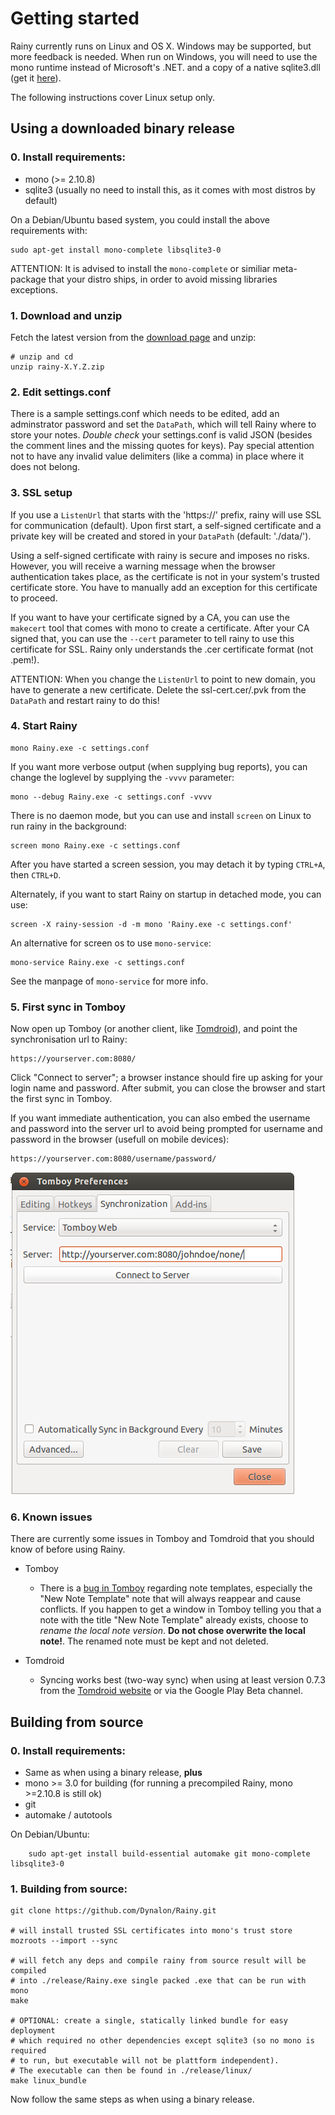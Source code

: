 Getting started
===============

Rainy currently runs on Linux and OS X. Windows may be supported, but more feedback is needed. When run on Windows, you will need to use the mono runtime instead of Microsoft's .NET. and a copy of a native sqlite3.dll (get it [here][sqlite]).

The following instructions cover Linux setup only.

  [sqlite]: http://www.sqlite.org

Using a downloaded binary release
---------------------------------

### 0. Install requirements:
  * mono (>= 2.10.8)
  * sqlite3 (usually no need to install this, as it comes with most distros by default)

On a Debian/Ubuntu based system, you could install the above requirements with:

	sudo apt-get install mono-complete libsqlite3-0

ATTENTION: It is advised to install the `mono-complete` or similiar meta-package that your distro ships, in order to avoid missing libraries exceptions.

### 1. Download and unzip

Fetch the latest version from the [download page](DOWNLOAD.md) and unzip:

    # unzip and cd
    unzip rainy-X.Y.Z.zip

### 2. Edit settings.conf

There is a sample settings.conf which needs to be edited, add an adminstrator password and set the `DataPath`, which will tell Rainy where to store your notes. _Double check_ your settings.conf is valid JSON (besides the comment lines and the missing quotes for keys). Pay special attention not to have any invalid value delimiters (like a comma) in place where it does not belong.

### 3. SSL setup

If you use a `ListenUrl` that starts with the 'https://' prefix, rainy will use SSL for communication (default). Upon first start, a self-signed certificate and a private key will be created and stored in your `DataPath` (default: './data/').

Using a self-signed certificate with rainy is secure and imposes no risks. However, you will receive a warning message when the browser authentication takes place, as the certificate is not in your system's trusted certificate store. You have to manually add an exception for this certificate to proceed.

If you want to have your certificate signed by a CA, you can use the `makecert` tool that comes with mono to create a certificate. After your CA signed that, you can use the `--cert` parameter to tell rainy to use this certificate for SSL. Rainy only understands the .cer certificate format (not .pem!).

ATTENTION: When you change the `ListenUrl` to point to new domain, you have to generate a new certificate. Delete the ssl-cert.cer/.pvk from the `DataPath` and restart rainy to do this!

### 4. Start Rainy

    mono Rainy.exe -c settings.conf

If you want more verbose output (when supplying bug reports), you can change the loglevel by supplying the `-vvvv` parameter:

    mono --debug Rainy.exe -c settings.conf -vvvv

There is no daemon mode, but you can use and install `screen` on Linux to run rainy in the background:

    screen mono Rainy.exe -c settings.conf

After you have started a screen session, you may detach it by typing `CTRL+A`, then `CTRL+D`.

Alternately, if you want to start Rainy on startup in detached mode, you can use:

    screen -X rainy-session -d -m mono 'Rainy.exe -c settings.conf'

An alternative for screen os to use `mono-service`:

    mono-service Rainy.exe -c settings.conf

See the manpage of `mono-service` for more info.

### 5. First sync in Tomboy

Now open up Tomboy (or another client, like [Tomdroid][tomdroid]), and point the synchronisation url to Rainy:

    https://yourserver.com:8080/

Click "Connect to server"; a browser instance should fire up asking for your login name and password. After submit, you can close the browser and start the first sync in Tomboy.

If you want immediate authentication, you can also embed the username and password into the server url to avoid being prompted for username and password in the browser (usefull on mobile devices):

    https://yourserver.com:8080/username/password/

![](tomboy-url.png "Sample configuration in Tomboy")

### 6. Known issues

There are currently some issues in Tomboy and Tomdroid that you should know of before using Rainy.

* Tomboy
  * There is a [bug in Tomboy][tomboy-bug] regarding note templates, especially the "New Note Template" note that will always reappear and cause conflicts. If you happen to get a window in Tomboy telling you that a note with the title "New Note Template" already exists, choose to *rename the local note version*. **Do not chose overwrite the local note!**. The renamed note must be kept and not deleted.

* Tomdroid
  * Syncing works best (two-way sync) when using at least version 0.7.3 from the [Tomdroid website][tomdroid] or via the Google Play Beta channel.


  [tomboy-bug]: https://bugzilla.gnome.org/show_bug.cgi?id=665679
  [tomdroid]: https://launchpad.net/tomdroid

Building from source
--------------------

### 0. Install requirements:
  * Same as when using a binary release, **plus**
  * mono >= 3.0 for building (for running a precompiled Rainy, mono >=2.10.8 is still ok)
  * git
  * automake / autotools

On Debian/Ubuntu:
```
	sudo apt-get install build-essential automake git mono-complete libsqlite3-0
```

### 1. Building from source:

    git clone https://github.com/Dynalon/Rainy.git

    # will install trusted SSL certificates into mono's trust store
    mozroots --import --sync

    # will fetch any deps and compile rainy from source result will be compiled
    # into ./release/Rainy.exe single packed .exe that can be run with mono
    make

    # OPTIONAL: create a single, statically linked bundle for easy deployment
    # which required no other dependencies except sqlite3 (so no mono is required
    # to run, but executable will not be plattform independent).
    # The executable can then be found in ./release/linux/
    make linux_bundle

Now follow the same steps as when using a binary release.

